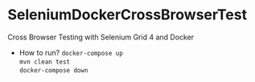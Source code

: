 # SeleniumDockerCrossBrowserTest
Cross Browser Testing with Selenium Grid 4 and Docker

- How to run?
  ```docker-compose up```\
  ```mvn clean test```\
  ```docker-compose down```
